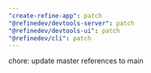 ```yaml
---
"create-refine-app": patch
"@refinedev/devtools-server": patch
"@refinedev/devtools-ui": patch
"@refinedev/cli": patch
---
```


chore: update master references to main
